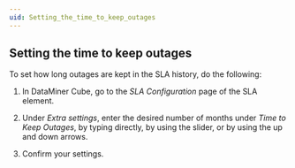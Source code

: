 ```yaml
---
uid: Setting_the_time_to_keep_outages
---
```


## Setting the time to keep outages

To set how long outages are kept in the SLA history, do the following:

1. In DataMiner Cube, go to the *SLA Configuration* page of the SLA element.

2. Under *Extra settings*, enter the desired number of months under *Time to Keep Outages*, by typing directly, by using the slider, or by using the up and down arrows.

3. Confirm your settings.
